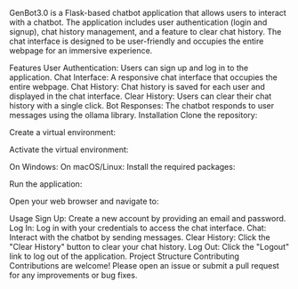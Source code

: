 
GenBot3.0 is a Flask-based chatbot application that allows users to interact with a chatbot. The application includes user authentication (login and signup), chat history management, and a feature to clear chat history. The chat interface is designed to be user-friendly and occupies the entire webpage for an immersive experience.

Features
User Authentication: Users can sign up and log in to the application.
Chat Interface: A responsive chat interface that occupies the entire webpage.
Chat History: Chat history is saved for each user and displayed in the chat interface.
Clear History: Users can clear their chat history with a single click.
Bot Responses: The chatbot responds to user messages using the ollama library.
Installation
Clone the repository:

Create a virtual environment:

Activate the virtual environment:

On Windows:
On macOS/Linux:
Install the required packages:

Run the application:

Open your web browser and navigate to:

Usage
Sign Up: Create a new account by providing an email and password.
Log In: Log in with your credentials to access the chat interface.
Chat: Interact with the chatbot by sending messages.
Clear History: Click the "Clear History" button to clear your chat history.
Log Out: Click the "Logout" link to log out of the application.
Project Structure
Contributing
Contributions are welcome! Please open an issue or submit a pull request for any improvements or bug fixes.
